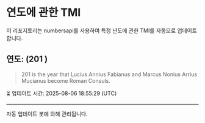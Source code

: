 
# 연도에 관한 TMI

이 리포지토리는 numbersapi를 사용하여 특정 년도에 관한 TMI를 자동으로 업데이트합니다.

## 연도: (201 )
> 201 is the year that Lucius Annius Fabianus and Marcus Nonius Arrius Mucianus become Roman Consuls.

⏳ 업데이트 시간: 2025-08-06 18:55:29 (UTC)

---
자동 업데이트 봇에 의해 관리됩니다.
